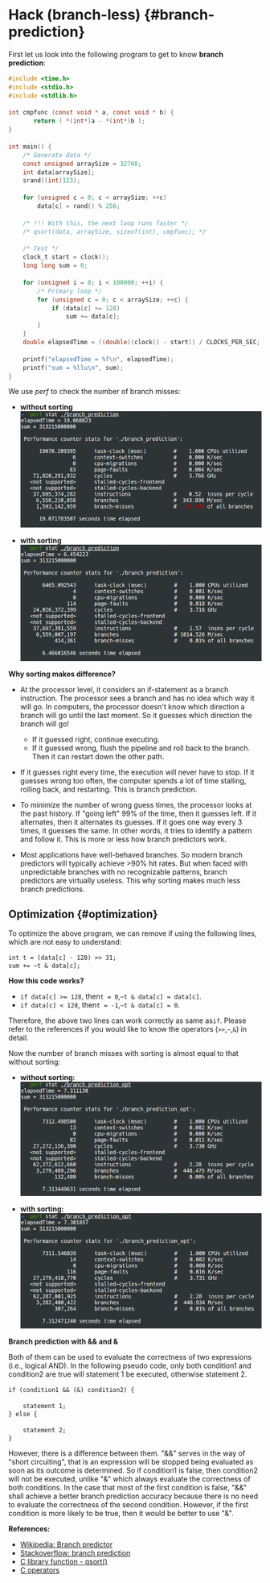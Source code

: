 # Hack \(branch-less\) {#branch-prediction}

First let us look into the following program to get to know **branch prediction**:

```c
#include <time.h>
#include <stdio.h>
#include <stdlib.h>

int cmpfunc (const void * a, const void * b) {
       return ( *(int*)a - *(int*)b );
}

int main() {
    /* Generate data */
    const unsigned arraySize = 32768;
    int data[arraySize];
    srand((int)123);

    for (unsigned c = 0; c < arraySize; ++c)
        data[c] = rand() % 256;

    /* !!! With this, the next loop runs faster */
    /* qsort(data, arraySize, sizeof(int), cmpfunc); */

    /* Test */
    clock_t start = clock();
    long long sum = 0;

    for (unsigned i = 0; i < 100000; ++i) {
        /* Primary loop */
        for (unsigned c = 0; c < arraySize; ++c) {
            if (data[c] >= 128)
                sum += data[c];
        }
    }
    double elapsedTime = ((double)(clock() - start)) / CLOCKS_PER_SEC;

    printf("elapsedTime = %f\n", elapsedTime);
    printf("sum = %llu\n", sum);
}
```

We use _perf_ to check the number of branch misses:

* **without sorting**![](assets/img20.png)

* **with sorting**![](assets/img21.png)

**Why sorting makes difference?**

* At the processor level, it considers an if-statement as a branch instruction. The processor sees a branch and has no idea which way it will go. In computers, the processor doesn't know which direction a branch will go until the last moment. So it guesses which direction the branch will go!

  * If it guessed right, continue executing.
  * If it guessed wrong, flush the pipeline and roll back to the branch. Then it can restart down the other path.

* If it guesses right every time, the execution will never have to stop. If it guesses wrong too often, the computer spends a lot of time stalling, rolling back, and restarting. This is branch prediction.

* To minimize the number of wrong guess times, the processor looks at the past history. If "going left" 99% of the time, then it guesses left. If it alternates, then it alternates its guesses. If it goes one way every 3 times, it guesses the same. In other words, it tries to identify a pattern and follow it. This is more or less how branch predictors work.

* Most applications have well-behaved branches. So modern branch predictors will typically achieve &gt;90% hit rates. But when faced with unpredictable branches with no recognizable patterns, branch predictors are virtually useless. This why sorting makes much less branch predictions.

## Optimization {#optimization}

To optimize the above program, we can remove if using the following lines, which are not easy to understand:

```
int t = (data[c] - 128) >> 31;
sum += ~t & data[c];
```

**How this code works?**

* `if data[c] >= 128`, then`t = 0`,`~t & data[c] = data[c]`.
* `if data[c] < 128`, then`t = -1`,`~t & data[c] = 0`.

Therefore, the above two lines can work correctly as same as`if`. Please refer to the references if you would like to know the operators \(`>>`,`~`,`&`\) in detail.

Now the number of branch misses with sorting is almost equal to that without sorting:

* **without sorting:**![](assets/img22.png)

* **with sorting:**![](assets/img23.png)

**Branch prediction with && and &**

Both of them can be used to evaluate the correctness of two expressions \(i.e., logical AND\). In the following pseudo code, only both  condition1 and condition2 are true will statement 1 be executed, otherwise statement 2.

```
if (condition1 && (&) condition2) {

    statement 1;
} else {

    statement 2;
}
```

However, there is a difference between them. "&&" serves in the way of "short circuiting", that is an expression will be stopped being evaluated as soon as its outcome is determined. So if condition1 is false, then condition2 will not be executed, unlike "&" which always evaluate the correctness of both conditions. In the case that most of the first condition is false, "&&" shall achieve a better branch prediction accuracy because there is no need to evaluate the correctness of the second condition. However, if the first condition is more likely to be true, then it would be better to use "&".

**References:**

* [Wikipedia: Branch predictor](https://en.wikipedia.org/wiki/Branch_predictor)
* [Stackoverflow: branch prediction](http://stackoverflow.com/questions/11227809/why-is-it-faster-to-process-a-sorted-array-than-an-unsorted-array)
* [C library function - qsort\(\)](https://www.tutorialspoint.com/c_standard_library/c_function_qsort.htm)
* [C operators](https://www.tutorialspoint.com/cprogramming/c_operators.htm)



